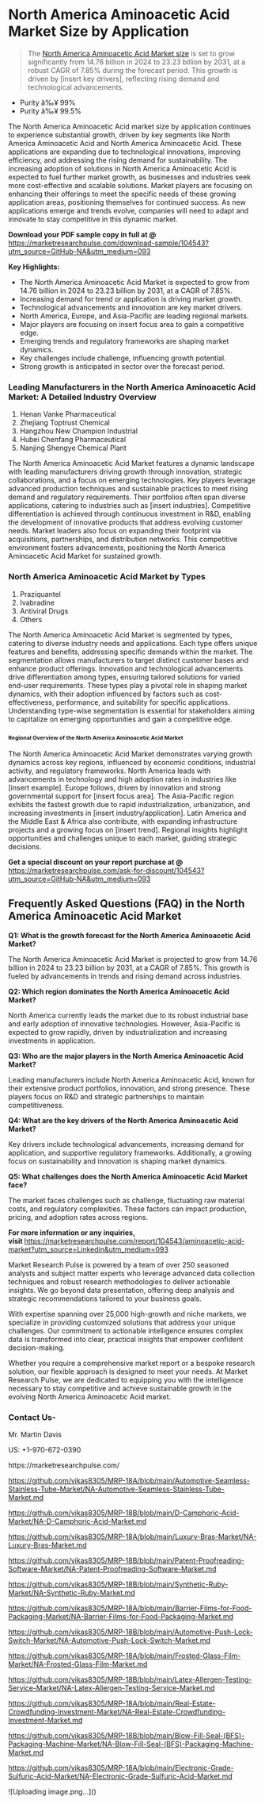 <h1>North America Aminoacetic Acid Market&nbsp;Size by Application</h1><blockquote><p>The <a href="https://marketresearchpulse.com/download-sample/104543?utm_source=GitHub-NA&amp;utm_medium=093">North America Aminoacetic Acid Market size</a> is set to grow significantly from 14.76 billion in 2024 to 23.23 billion by 2031, at a robust CAGR of 7.85% during the forecast period. This growth is driven by [insert key drivers], reflecting rising demand and technological advancements.</p></blockquote><ul><li>Purity â‰¥ 99%<li> Purity â‰¥ 99.5%</li></ul><p>The North America Aminoacetic Acid market size by application continues to experience substantial growth, driven by key segments like North America Aminoacetic Acid and North America Aminoacetic Acid. These applications are expanding due to technological innovations, improving efficiency, and addressing the rising demand for sustainability. The increasing adoption of solutions in North America Aminoacetic Acid is expected to fuel further market growth, as businesses and industries seek more cost-effective and scalable solutions. Market players are focusing on enhancing their offerings to meet the specific needs of these growing application areas, positioning themselves for continued success. As new applications emerge and trends evolve, companies will need to adapt and innovate to stay competitive in this dynamic market.</p><p><strong>Download your PDF sample copy in full at @ </strong><a href="https://marketresearchpulse.com/download-sample/104543?utm_source=GitHub-NA&amp;utm_medium=093">https://marketresearchpulse.com/download-sample/104543?utm_source=GitHub-NA&amp;utm_medium=093</a></p><p><strong>Key Highlights: </strong></p><ul><li>The North America Aminoacetic Acid Market is expected to grow from 14.76 billion in 2024 to 23.23 billion by 2031, at a CAGR of 7.85%.</li><li>Increasing demand for trend or application is driving market growth.</li><li>Technological advancements and innovation are key market drivers.</li><li>North America, Europe, and Asia-Pacific are leading regional markets.</li><li>Major players are focusing on insert focus area to gain a competitive edge.</li><li>Emerging trends and regulatory frameworks are shaping market dynamics.</li><li>Key challenges include challenge, influencing growth potential.</li><li>Strong growth is anticipated in sector over the forecast period.</li></ul><h3>Leading Manufacturers in the North America Aminoacetic Acid Market: A Detailed Industry Overview</h3><ol><li>Henan Vanke Pharmaceutical</li><li>Zhejiang Toptrust Chemical</li><li>Hangzhou New Champion Industrial</li><li>Hubei Chenfang Pharmaceutical</li><li>Nanjing Shengye Chemical Plant</li></ol><div class="flex max-w-full flex-col flex-grow"><div class="min-h-8 text-message flex w-full flex-col items-end gap-2 whitespace-normal break-words [.text-message+&amp;]:mt-5" dir="auto" data-message-author-role="assistant" data-message-id="fd8432e4-4910-450d-b182-61b7bfb0a01f" data-message-model-slug="gpt-4o"><div class="flex w-full flex-col gap-1 empty:hidden first:pt-[3px]"><div class="markdown prose w-full break-words dark:prose-invert light"><p>The North America Aminoacetic Acid Market features a dynamic landscape with leading manufacturers driving growth through innovation, strategic collaborations, and a focus on emerging technologies. Key players leverage advanced production techniques and sustainable practices to meet rising demand and regulatory requirements. Their portfolios often span diverse applications, catering to industries such as [insert industries]. Competitive differentiation is achieved through continuous investment in R&amp;D, enabling the development of innovative products that address evolving customer needs. Market leaders also focus on expanding their footprint via acquisitions, partnerships, and distribution networks. This competitive environment fosters advancements, positioning the North America Aminoacetic Acid Market for sustained growth.</p></div></div></div></div><h3>North America Aminoacetic Acid Market by Types</h3><ol><li>Praziquantel<li> Ivabradine<li> Antiviral Drugs<li> Others</li></ol><div class="flex max-w-full flex-col flex-grow"><div class="min-h-8 text-message flex w-full flex-col items-end gap-2 whitespace-normal break-words [.text-message+&amp;]:mt-5" dir="auto" data-message-author-role="assistant" data-message-id="084470be-0bb7-4664-bddf-5156b4f41249" data-message-model-slug="gpt-4o-mini"><div class="flex w-full flex-col gap-1 empty:hidden first:pt-[3px]"><div class="markdown prose w-full break-words dark:prose-invert light"><p>The North America Aminoacetic Acid Market is segmented by types, catering to diverse industry needs and applications. Each type offers unique features and benefits, addressing specific demands within the market. The segmentation allows manufacturers to target distinct customer bases and enhance product offerings. Innovation and technological advancements drive differentiation among types, ensuring tailored solutions for varied end-user requirements. These types play a pivotal role in shaping market dynamics, with their adoption influenced by factors such as cost-effectiveness, performance, and suitability for specific applications. Understanding type-wise segmentation is essential for stakeholders aiming to capitalize on emerging opportunities and gain a competitive edge.</p></div></div></div></div><h3><span style="font-size: 11px;">Regional Overview of the North America Aminoacetic Acid Market</span></h3><div class="flex max-w-full flex-col flex-grow"><div class="min-h-8 text-message flex w-full flex-col items-end gap-2 whitespace-normal break-words [.text-message+&amp;]:mt-5" dir="auto" data-message-author-role="assistant" data-message-id="e9038762-ce64-4e30-91c9-9bd413514231" data-message-model-slug="gpt-4o-mini"><div class="flex w-full flex-col gap-1 empty:hidden first:pt-[3px]"><div class="markdown prose w-full break-words dark:prose-invert light"><p>The North America Aminoacetic Acid Market demonstrates varying growth dynamics across key regions, influenced by economic conditions, industrial activity, and regulatory frameworks. North America leads with advancements in technology and high adoption rates in industries like [insert example]. Europe follows, driven by innovation and strong governmental support for [insert focus area]. The Asia-Pacific region exhibits the fastest growth due to rapid industrialization, urbanization, and increasing investments in [insert industry/application]. Latin America and the Middle East &amp; Africa also contribute, with expanding infrastructure projects and a growing focus on [insert trend]. Regional insights highlight opportunities and challenges unique to each market, guiding strategic decisions.</p></div></div></div></div><p><strong>Get a special discount on your report purchase at @ </strong><a href="https://marketresearchpulse.com/ask-for-discount/104543?utm_source=GitHub-NA&amp;utm_medium=093">https://marketresearchpulse.com/ask-for-discount/104543?utm_source=GitHub-NA&amp;utm_medium=093</a></p><h2>Frequently Asked Questions (FAQ) in the North America Aminoacetic Acid Market</h2><p><strong>Q1: What is the growth forecast for the North America Aminoacetic Acid Market?</strong></p><p>The North America Aminoacetic Acid Market is projected to grow from 14.76 billion in 2024 to 23.23 billion by 2031, at a CAGR of 7.85%. This growth is fueled by advancements in trends and rising demand across industries.</p><p><strong>Q2: Which region dominates the North America Aminoacetic Acid Market?</strong></p><p>North America currently leads the market due to its robust industrial base and early adoption of innovative technologies. However, Asia-Pacific is expected to grow rapidly, driven by industrialization and increasing investments in application.</p><p><strong>Q3: Who are the major players in the North America Aminoacetic Acid Market?</strong></p><p>Leading manufacturers include North America Aminoacetic Acid, known for their extensive product portfolios, innovation, and strong presence. These players focus on R&amp;D and strategic partnerships to maintain competitiveness.</p><p><strong>Q4: What are the key drivers of the North America Aminoacetic Acid Market?</strong></p><p>Key drivers include technological advancements, increasing demand for application, and supportive regulatory frameworks. Additionally, a growing focus on sustainability and innovation is shaping market dynamics.</p><p><strong>Q5: What challenges does the North America Aminoacetic Acid Market face?</strong></p><p>The market faces challenges such as challenge, fluctuating raw material costs, and regulatory complexities. These factors can impact production, pricing, and adoption rates across regions.</p><p><strong>For more information or any inquiries, visit&nbsp;</strong><a href="https://marketresearchpulse.com/report/104543/aminoacetic-acid-market?utm_source=Linkedin&utm_medium=093">https://marketresearchpulse.com/report/104543/aminoacetic-acid-market?utm_source=Linkedin&utm_medium=093</a></p><p>Market Research Pulse is powered by a team of over 250 seasoned analysts and subject matter experts who leverage advanced data collection techniques and robust research methodologies to deliver actionable insights. We go beyond data presentation, offering deep analysis and strategic recommendations tailored to your business goals.</p><p>With expertise spanning over 25,000 high-growth and niche markets, we specialize in providing customized solutions that address your unique challenges. Our commitment to actionable intelligence ensures complex data is transformed into clear, practical insights that empower confident decision-making.</p><p>Whether you require a comprehensive market report or a bespoke research solution, our flexible approach is designed to meet your needs. At Market Research Pulse, we are dedicated to equipping you with the intelligence necessary to stay competitive and achieve sustainable growth in the evolving North America Aminoacetic Acid market.</p><h3><strong>Contact Us-</strong></h3><p>Mr. Martin Davis</p><p>US: +1-970-672-0390</p><p>https://marketresearchpulse.com/</p><p><a href="https://github.com/vikas8305/MRP-18A/blob/main/Automotive-Seamless-Stainless-Tube-Market/NA-Automotive-Seamless-Stainless-Tube-Market.md">https://github.com/vikas8305/MRP-18A/blob/main/Automotive-Seamless-Stainless-Tube-Market/NA-Automotive-Seamless-Stainless-Tube-Market.md</a></p><p><a href="https://github.com/vikas8305/MRP-18B/blob/main/D-Camphoric-Acid-Market/NA-D-Camphoric-Acid-Market.md">https://github.com/vikas8305/MRP-18B/blob/main/D-Camphoric-Acid-Market/NA-D-Camphoric-Acid-Market.md</a></p><p><a href="https://github.com/vikas8305/MRP-18A/blob/main/Luxury-Bras-Market/NA-Luxury-Bras-Market.md">https://github.com/vikas8305/MRP-18A/blob/main/Luxury-Bras-Market/NA-Luxury-Bras-Market.md</a></p><p><a href="https://github.com/vikas8305/MRP-18B/blob/main/Patent-Proofreading-Software-Market/NA-Patent-Proofreading-Software-Market.md">https://github.com/vikas8305/MRP-18B/blob/main/Patent-Proofreading-Software-Market/NA-Patent-Proofreading-Software-Market.md</a></p><p><a href="https://github.com/vikas8305/MRP-18B/blob/main/Synthetic-Ruby-Market/NA-Synthetic-Ruby-Market.md">https://github.com/vikas8305/MRP-18B/blob/main/Synthetic-Ruby-Market/NA-Synthetic-Ruby-Market.md</a></p><p><a href="https://github.com/vikas8305/MRP-18A/blob/main/Barrier-Films-for-Food-Packaging-Market/NA-Barrier-Films-for-Food-Packaging-Market.md">https://github.com/vikas8305/MRP-18A/blob/main/Barrier-Films-for-Food-Packaging-Market/NA-Barrier-Films-for-Food-Packaging-Market.md</a></p><p><a href="https://github.com/vikas8305/MRP-18B/blob/main/Automotive-Push-Lock-Switch-Market/NA-Automotive-Push-Lock-Switch-Market.md">https://github.com/vikas8305/MRP-18B/blob/main/Automotive-Push-Lock-Switch-Market/NA-Automotive-Push-Lock-Switch-Market.md</a></p><p><a href="https://github.com/vikas8305/MRP-18A/blob/main/Frosted-Glass-Film-Market/NA-Frosted-Glass-Film-Market.md">https://github.com/vikas8305/MRP-18A/blob/main/Frosted-Glass-Film-Market/NA-Frosted-Glass-Film-Market.md</a></p><p><a href="https://github.com/vikas8305/MRP-18B/blob/main/Latex-Allergen-Testing-Service-Market/NA-Latex-Allergen-Testing-Service-Market.md">https://github.com/vikas8305/MRP-18B/blob/main/Latex-Allergen-Testing-Service-Market/NA-Latex-Allergen-Testing-Service-Market.md</a></p><p><a href="https://github.com/vikas8305/MRP-18A/blob/main/Real-Estate-Crowdfunding-Investment-Market/NA-Real-Estate-Crowdfunding-Investment-Market.md">https://github.com/vikas8305/MRP-18A/blob/main/Real-Estate-Crowdfunding-Investment-Market/NA-Real-Estate-Crowdfunding-Investment-Market.md</a></p><p><a href="https://github.com/vikas8305/MRP-18B/blob/main/Blow-Fill-Seal-(BFS)-Packaging-Machine-Market/NA-Blow-Fill-Seal-(BFS)-Packaging-Machine-Market.md">https://github.com/vikas8305/MRP-18B/blob/main/Blow-Fill-Seal-(BFS)-Packaging-Machine-Market/NA-Blow-Fill-Seal-(BFS)-Packaging-Machine-Market.md</a></p><p><a href="https://github.com/vikas8305/MRP-18A/blob/main/Electronic-Grade-Sulfuric-Acid-Market/NA-Electronic-Grade-Sulfuric-Acid-Market.md">https://github.com/vikas8305/MRP-18A/blob/main/Electronic-Grade-Sulfuric-Acid-Market/NA-Electronic-Grade-Sulfuric-Acid-Market.md</a></p>
![Uploading image.png…]()
